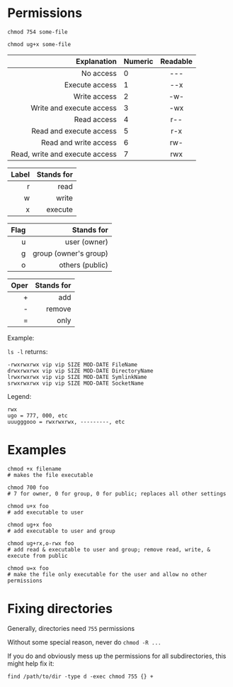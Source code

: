 # Permissions

`chmod 754 some-file`

`chmod ug+x some-file`

| Explanation                    | Numeric  | Readable    |
| ------------------------------:| -------- |:-----------:|
| No access                      | 0        | ---         |
| Execute access                 | 1        | --x         |
| Write access                   | 2        | -w-         |
| Write and execute access       | 3        | -wx         |
| Read access                    | 4        | r--         |
| Read and execute access        | 5        | r-x         |
| Read and write access          | 6        | rw-         |
| Read, write and execute access | 7        | rwx         |

| Label | Stands for |
| -----:| ----------:| 
| r     | read       |
| w     | write      |
| x     | execute    |

| Flag | Stands for            |
| ----:| ---------------------:| 
| u    | user (owner)          |
| g    | group (owner's group) |
| o    | others (public)       |

| Oper | Stands for |
| ----:| ----------:| 
| +    | add        |
| -    | remove     |
| =    | only       |

Example:

`ls -l` returns:

```console
-rwxrwxrwx vip vip SIZE MOD-DATE FileName
drwxrwxrwx vip vip SIZE MOD-DATE DirectoryName
lrwxrwxrwx vip vip SIZE MOD-DATE SymlinkName
srwxrwxrwx vip vip SIZE MOD-DATE SocketName
```

Legend:

```console
rwx
ugo = 777, 000, etc
uuugggooo = rwxrwxrwx, ---------, etc
```


# Examples

```shell
chmod +x filename
# makes the file executable

chmod 700 foo
# 7 for owner, 0 for group, 0 for public; replaces all other settings

chmod u+x foo
# add executable to user

chmod ug+x foo
# add executable to user and group

chmod ug+rx,o-rwx foo
# add read & executable to user and group; remove read, write, & execute from public

chmod u=x foo
# make the file only executable for the user and allow no other permissions
```

# Fixing directories

Generally, directories need `755` permissions

Without some special reason, never do `chmod -R ...`

If you do and obviously mess up the permissions for all subdirectories, this might help fix it:

`find /path/to/dir -type d -exec chmod 755 {} +`
